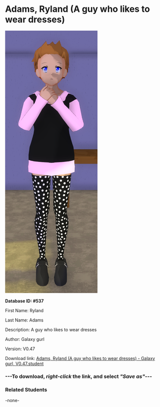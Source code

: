 # Adams, Ryland (A guy who likes to wear dresses)

<img src="Files/Adams, Ryland (A guy who likes to wear dresses).png" title="Adams, Ryland (A guy who likes to wear dresses) - Galaxy gurl, V0.47">

**Database ID: #537**

First Name: Ryland

Last Name: Adams

Description: A guy who likes to wear dresses

Author: Galaxy gurl

Version: V0.47

Download link: <a href="https://raw.githubusercontent.com/Arbiter1223/Daigaku-Gurashi-Custom-Students/master/Students/Files/Adams%2C%20Ryland%20(A%20guy%20who%20likes%20to%20wear%20dresses)%20-%20Galaxy%20gurl%2C%20V0.47.student">Adams, Ryland (A guy who likes to wear dresses) - Galaxy gurl, V0.47.student</a>

### ---**To download, _right-click_ the link, and select _"Save as"_**---

### Related Students

-none-
